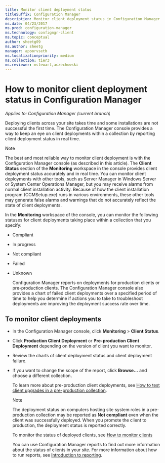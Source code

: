 ```yaml
---
title: Monitor client deployment status
titleSuffix: Configuration Manager
description: Monitor client deployment status in Configuration Manager.
ms.date: 04/23/2017
ms.prod: configuration-manager
ms.technology: configmgr-client
ms.topic: conceptual
author: sheetg09
ms.author: sheetg
manager: apoorvseth
ms.localizationpriority: medium
ms.collection: tier3
ms.reviewer: mstewart,aczechowski
---
```

# How to monitor client deployment status in Configuration Manager

*Applies to: Configuration Manager (current branch)*

Deploying clients across your site takes time and some installations are not successful the first time. The Configuration Manager console provides a way to keep an eye on client deployments within a collection by reporting client deployment status in real time.  

> [!NOTE]  
>  The best and most reliable way to monitor client deployment is with the Configuration Manager console (as described in this article). The **Client Status** section of the **Monitoring** workspace in the console provides client deployment status accurately and in real time. You can monitor client deployments with other tools, such as Server Manager  in Windows Server or System Center Operations Manager, but you may receive alarms from normal client installation activity. Because of how the client installation program (CCMSetup.exe) runs in various environments, these other tools may generate false alarms and warnings that do not accurately reflect the state of client deployments.  

 In the **Monitoring** workspace of the console, you can monitor the following statuses for client deployments taking place within a collection that you specify:  

- Compliant  

- In progress  

- Not compliant  

- Failed  

- Unknown  

  Configuration Manager reports on deployments for production clients or pre-production clients. The Configuration Manager console also provides a chart of failed client deployments over a specified period of time to help you determine if actions you to take to troubleshoot deployments are improving the deployment success rate over time.  

## To monitor client deployments  

- In the Configuration Manager console, click **Monitoring** > **Client Status**.  

- Click **Production Client Deployment** or **Pre-production Client Deployment** depending on the version of client you want to monitor.  

- Review the charts of client deployment status and client deployment failure.  

- If you want to change the scope of the report, click **Browse...** and choose a different collection.  

  To learn more about pre-production client deployments, see [How to test client upgrades in a pre-production collection](../../../core/clients/manage/upgrade/test-client-upgrades.md).

  > [!NOTE]
  > The deployment status on computers hosting site system roles in a pre-production collection may be reported as **Not compliant** even when the client was successfully deployed. When you promote the client to production, the deployment status is reported correctly.   

  To monitor the status of deployed clients, see [How to monitor clients](../../../core/clients/manage/monitor-clients.md)  

  You can use Configuration Manager reports to find out more information about the status of clients in your site. For more information about how to run reports, see [Introduction to reporting](../../servers/manage/introduction-to-reporting.md).  

